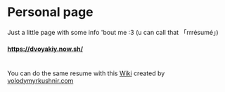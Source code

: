 # Personal page
Just a little page with some info 'bout me :3
(u can call that 「rrrésumé」)

#### https://dvoyakiy.now.sh/
#
You can do the same resume with this [Wiki](https://github.com/volodymyr-kushnir/volodymyrkushnir.com/wiki/R%C3%A9sum%C3%A9) created by [volodymyrkushnir.com](https://volodymyrkushnir.com/)

